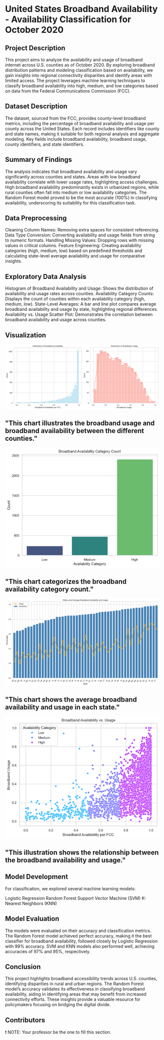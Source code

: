 # United States Broadband Availability - Availability Classification for October 2020
## Project Description
This project aims to analyze the availability and usage of broadband internet across U.S. counties as of October 2020. By exploring broadband distribution patterns and modeling classification based on availability, we gain insights into regional connectivity disparities and identify areas with limited access. The project leverages machine learning techniques to classify broadband availability into high, medium, and low categories based on data from the Federal Communications Commission (FCC).

## Dataset Description
The dataset, sourced from the FCC, provides county-level broadband metrics, including the percentage of broadband availability and usage per county across the United States. Each record includes identifiers like county and state names, making it suitable for both regional analysis and aggregate modeling. Key fields include broadband availability, broadband usage, county identifiers, and state identifiers.

## Summary of Findings
The analysis indicates that broadband availability and usage vary significantly across counties and states. Areas with low broadband availability correlate with lower usage rates, highlighting access challenges. High broadband availability predominantly exists in urbanized regions, while rural counties often fall into medium or low availability categories. The Random Forest model proved to be the most accurate (100%) in classifying availability, underscoring its suitability for this classification task.

## Data Preprocessing
Cleaning Column Names: Removing extra spaces for consistent referencing.
Data Type Conversion: Converting availability and usage fields from string to numeric formats.
Handling Missing Values: Dropping rows with missing values in critical columns.
Feature Engineering: Creating availability categories (high, medium, low) based on predefined thresholds and calculating state-level average availability and usage for comparative insights.

## Exploratory Data Analysis
Histogram of Broadband Availability and Usage: Shows the distribution of availability and usage rates across counties.
Availability Category Counts: Displays the count of counties within each availability category (high, medium, low).
State-Level Averages: A bar and line plot compares average broadband availability and usage by state, highlighting regional differences.
Availability vs. Usage Scatter Plot: Demonstrates the correlation between broadband availability and usage across counties.
## Visualization
![Distribution of BROADBAND USAGE AND BROADBAND AVAILABILITY PER FCC](images/image1.png)
## "This chart illustrates the broadband usage and broadband availability between the different counties."
![BROADBAND AVAILABILITY CATEGORY COUNTS](images/image2.png)
## "This chart categorizes the broadband availability category count."
![State-level Averages of BROADBAND AVAILABILITY and BROADBAND USAGE](images/image3.png)
## "This chart shows the average broadband availability and usage in each state."
![BROADBAND AVAILABILITY PER FCC and BROADBAND USAGE SCATTER PLOT](images/image4.png)
## "This illustration shows the relationship between the broadband availability and usage."


## Model Development
For classification, we explored several machine learning models:

Logistic Regression
Random Forest
Support Vector Machine (SVM)
K-Nearest Neighbors (KNN)

## Model Evaluation
The models were evaluated on their accuracy and classification metrics. The Random Forest model achieved perfect accuracy, making it the best classifier for broadband availability, followed closely by Logistic Regression with 99% accuracy. SVM and KNN models also performed well, achieving accuracies of 97% and 95%, respectively.

## Conclusion
This project highlights broadband accessibility trends across U.S. counties, identifying disparities in rural and urban regions. The Random Forest model’s accuracy validates its effectiveness in classifying broadband availability, aiding in identifying areas that may benefit from increased connectivity efforts. These insights provide a valuable resource for policymakers focusing on bridging the digital divide.
## Contributors
❗ NOTE: Your professor be the one to fill this section.
